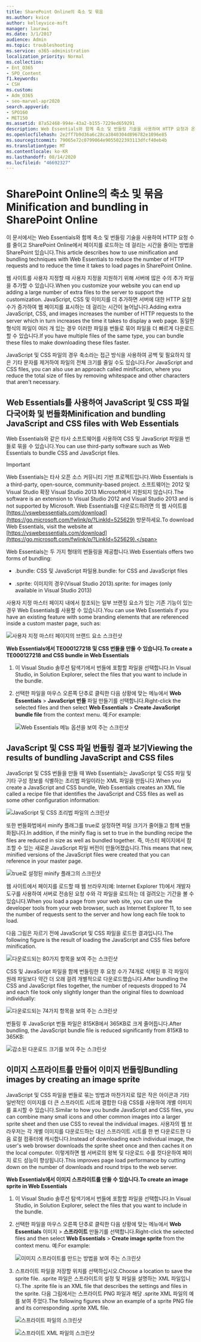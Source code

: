 ```yaml
---
title: SharePoint Online의 축소 및 묶음
ms.author: kvice
author: kelleyvice-msft
manager: laurawi
ms.date: 3/1/2017
audience: Admin
ms.topic: troubleshooting
ms.service: o365-administration
localization_priority: Normal
ms.collection:
- Ent_O365
- SPO_Content
f1.keywords:
- CSH
ms.custom:
- Adm_O365
- seo-marvel-apr2020
search.appverid:
- SPO160
- MET150
ms.assetid: 87a52468-994e-43a2-b155-7229ed659291
description: Web Essentials와 함께 축소 및 번들링 기술을 사용하여 HTTP 요청과 온라인에서 페이지를 로드하는 데 걸리는 시간을 SharePoint 방법을 알아보습니다.
ms.openlocfilehash: 2e2ff7b9d36a6c28ca3840304d896782e1096e85
ms.sourcegitcommit: 79065e72c0799064e9055022393113dfcf40eb4b
ms.translationtype: MT
ms.contentlocale: ko-KR
ms.lasthandoff: 08/14/2020
ms.locfileid: "46692327"
---
```

# <a name="minification-and-bundling-in-sharepoint-online"></a><span data-ttu-id="18f35-103">SharePoint Online의 축소 및 묶음</span><span class="sxs-lookup"><span data-stu-id="18f35-103">Minification and bundling in SharePoint Online</span></span>

<span data-ttu-id="18f35-104">이 문서에서는 Web Essentials와 함께 축소 및 번들링 기술을 사용하여 HTTP 요청 수를 줄이고 SharePoint Online에서 페이지를 로드하는 데 걸리는 시간을 줄이는 방법을 SharePoint 있습니다.</span><span class="sxs-lookup"><span data-stu-id="18f35-104">This article describes how to use minification and bundling techniques with Web Essentials to reduce the number of HTTP requests and to reduce the time it takes to load pages in SharePoint Online.</span></span>
  
<span data-ttu-id="18f35-105">웹 사이트를 사용자 지정할 때 사용자 지정을 지원하기 위해 서버에 많은 수의 추가 파일을 추가할 수 있습니다.</span><span class="sxs-lookup"><span data-stu-id="18f35-105">When you customize your website you can end up adding a large number of extra files to the server to support the customization.</span></span> <span data-ttu-id="18f35-106">JavaScript, CSS 및 이미지를 더 추가하면 서버에 대한 HTTP 요청 수가 증가하여 웹 페이지를 표시하는 데 걸리는 시간이 늘어납니다.</span><span class="sxs-lookup"><span data-stu-id="18f35-106">Adding extra JavaScript, CSS, and images increases the number of HTTP requests to the server which in turn increases the time it takes to display a web page.</span></span> <span data-ttu-id="18f35-107">동일한 형식의 파일이 여러 개 있는 경우 이러한 파일을 번들로 묶어 파일을 더 빠르게 다운로드할 수 있습니다.</span><span class="sxs-lookup"><span data-stu-id="18f35-107">If you have multiple files of the same type, you can bundle these files to make downloading these files faster.</span></span>
  
<span data-ttu-id="18f35-108">JavaScript 및 CSS 파일의 경우 축소라는 접근 방식을 사용하여 공백 및 필요하지 않은 기타 문자를 제거하여 파일의 전체 크기를 줄일 수도 있습니다.</span><span class="sxs-lookup"><span data-stu-id="18f35-108">For JavaScript and CSS files, you can also use an approach called minification, where you reduce the total size of files by removing whitespace and other characters that aren't necessary.</span></span>
  
## <a name="minification-and-bundling-javascript-and-css-files-with-web-essentials"></a><span data-ttu-id="18f35-109">Web Essentials를 사용하여 JavaScript 및 CSS 파일 다국어화 및 번들화</span><span class="sxs-lookup"><span data-stu-id="18f35-109">Minification and bundling JavaScript and CSS files with Web Essentials</span></span>

<span data-ttu-id="18f35-110">Web Essentials와 같은 타사 소프트웨어를 사용하여 CSS 및 JavaScript 파일을 번들로 묶을 수 있습니다.</span><span class="sxs-lookup"><span data-stu-id="18f35-110">You can use third-party software such as Web Essentials to bundle CSS and JavaScript files.</span></span>
  
> [!IMPORTANT]
> <span data-ttu-id="18f35-111">Web Essentials는 타사 오픈 소스 커뮤니티 기반 프로젝트입니다.</span><span class="sxs-lookup"><span data-stu-id="18f35-111">Web Essentials is a third-party, open-source, community-based project.</span></span> <span data-ttu-id="18f35-112">소프트웨어는 2012 및 Visual Studio 확장 Visual Studio 2013 Microsoft에서 지원되지 않습니다.</span><span class="sxs-lookup"><span data-stu-id="18f35-112">The software is an extension to Visual Studio 2012 and Visual Studio 2013 and is not supported by Microsoft.</span></span> <span data-ttu-id="18f35-113">Web Essentials를 다운로드하려면 의 웹 사이트를 [https://vswebessentials.com/download](https://go.microsoft.com/fwlink/p/?LinkId=525629) 방문하세요.</span><span class="sxs-lookup"><span data-stu-id="18f35-113">To download Web Essentials, visit the website at [https://vswebessentials.com/download](https://go.microsoft.com/fwlink/p/?LinkId=525629).</span></span> 
  
<span data-ttu-id="18f35-114">Web Essentials는 두 가지 형태의 번들링을 제공합니다.</span><span class="sxs-lookup"><span data-stu-id="18f35-114">Web Essentials offers two forms of bundling:</span></span>
  
- <span data-ttu-id="18f35-115">.bundle: CSS 및 JavaScript 파일용</span><span class="sxs-lookup"><span data-stu-id="18f35-115">.bundle: for CSS and JavaScript files</span></span>
    
- <span data-ttu-id="18f35-116">.sprite: 이미지의 경우(Visual Studio 2013)</span><span class="sxs-lookup"><span data-stu-id="18f35-116">.sprite: for images (only available in Visual Studio 2013)</span></span>
    
<span data-ttu-id="18f35-117">사용자 지정 마스터 페이지 내에서 참조되는 일부 브랜징 요소가 있는 기존 기능이 있는 경우 Web Essentials를 사용할 수 있습니다.</span><span class="sxs-lookup"><span data-stu-id="18f35-117">You can use Web Essentials if you have an existing feature with some branding elements that are referenced inside a custom master page, such as:</span></span>
  
![사용자 지정 마스터 페이지의 브랜드 요소 스크린샷](../media/3a6eba36-973d-482b-8556-a9394b8ba19f.png)
  
 <span data-ttu-id="18f35-119">**Web Essentials에서 TE000127218 및 CSS 번들을 만들 수 있습니다.**</span><span class="sxs-lookup"><span data-stu-id="18f35-119">**To create a TE000127218 and CSS bundle in Web Essentials**</span></span>
  
1. <span data-ttu-id="18f35-120">이 Visual Studio 솔루션 탐색기에서 번들에 포함할 파일을 선택합니다.</span><span class="sxs-lookup"><span data-stu-id="18f35-120">In Visual Studio, in Solution Explorer, select the files that you want to include in the bundle.</span></span>
    
2. <span data-ttu-id="18f35-121">선택한 파일을 마우스 오른쪽 단추로 클릭한 다음 상황에 맞는 메뉴에서 **Web Essentials** \> **JavaScript 번들** 파일 만들기를 선택합니다.</span><span class="sxs-lookup"><span data-stu-id="18f35-121">Right-click the selected files and then select **Web Essentials** \> **Create JavaScript bundle file** from the context menu.</span></span> <span data-ttu-id="18f35-122">예:</span><span class="sxs-lookup"><span data-stu-id="18f35-122">For example:</span></span> 
    
    ![Web Essentials 메뉴 옵션을 보여 주는 스크린샷](../media/41aac84c-4538-4f78-b454-46e651f868a3.png)
  
## <a name="viewing-the-results-of-bundling-javascript-and-css-files"></a><span data-ttu-id="18f35-124">JavaScript 및 CSS 파일 번들링 결과 보기</span><span class="sxs-lookup"><span data-stu-id="18f35-124">Viewing the results of bundling JavaScript and CSS files</span></span>

<span data-ttu-id="18f35-125">JavaScript 및 CSS 번들을 만들 때 Web Essentials는 JavaScript 및 CSS 파일 및 기타 구성 정보를 식별하는 조리법 파일이라는 XML 파일을 만듭니다.</span><span class="sxs-lookup"><span data-stu-id="18f35-125">When you create a JavaScript and CSS bundle, Web Essentials creates an XML file called a recipe file that identifies the JavaScript and CSS files as well as some other configuration information:</span></span> 
  
![JavaScript 및 CSS 조리법 파일의 스크린샷](../media/7ba891f8-52d8-467b-a0f6-b062dd1137a4.png)
  
<span data-ttu-id="18f35-127">또한 번들화법에서 minify 플래그를 true로 설정하면 파일 크기가 줄어들고 함께 번들화됩니다.</span><span class="sxs-lookup"><span data-stu-id="18f35-127">In addition, if the minify flag is set to true in the bundling recipe the files are reduced in size as well as bundled together.</span></span> <span data-ttu-id="18f35-128">즉, 마스터 페이지에서 참조할 수 있는 새로운 JavaScript 파일 버전이 만들어졌습니다.</span><span class="sxs-lookup"><span data-stu-id="18f35-128">This means that new, minified versions of the JavaScript files were created that you can reference in your master page.</span></span>
  
![true로 설정된 minify 플래그의 스크린샷](../media/50523af2-6412-4117-ac3d-5bd26f6d562e.png)
  
<span data-ttu-id="18f35-130">웹 사이트에서 페이지를 로드할 때 웹 브라우저(예: Internet Explorer 11)에서 개발자 도구를 사용하여 서버로 전송된 요청 수와 각 파일을 로드하는 데 걸려오는 기간을 볼 수 있습니다.</span><span class="sxs-lookup"><span data-stu-id="18f35-130">When you load a page from your web site, you can use the developer tools from your web browser, such as Internet Explorer 11, to see the number of requests sent to the server and how long each file took to load.</span></span>
  
<span data-ttu-id="18f35-131">다음 그림은 자르기 전에 JavaScript 및 CSS 파일을 로드한 결과입니다.</span><span class="sxs-lookup"><span data-stu-id="18f35-131">The following figure is the result of loading the JavaScript and CSS files before minification.</span></span>
  
![다운로드되는 80가지 항목을 보여 주는 스크린샷](../media/e2df3912-1923-46e6-8cf2-3015a31554e1.png)
  
<span data-ttu-id="18f35-133">CSS 및 JavaScript 파일을 함께 번들링한 후 요청 수가 74개로 삭제된 후 각 파일이 원래 파일보다 약간 더 오래 걸려 개별적으로 다운로드했습니다.</span><span class="sxs-lookup"><span data-stu-id="18f35-133">After bundling the CSS and JavaScript files together, the number of requests dropped to 74 and each file took only slightly longer than the original files to download individually:</span></span>
  
![다운로드되는 74가지 항목을 보여 주는 스크린샷](../media/686c4387-70e8-4a74-9d45-059f33a91184.png)
  
<span data-ttu-id="18f35-135">번들링 후 JavaScript 번들 파일은 815KB에서 365KB로 크게 줄어듭니다.</span><span class="sxs-lookup"><span data-stu-id="18f35-135">After bundling, the JavaScript bundle file is reduced significantly from 815KB to 365KB:</span></span>
  
![감소된 다운로드 크기를 보여 주는 스크린샷](../media/5e7dbd98-faff-4f68-b320-108fb252e395.png)
  
## <a name="bundling-images-by-creating-an-image-sprite"></a><span data-ttu-id="18f35-137">이미지 스프라이트를 만들어 이미지 번들링</span><span class="sxs-lookup"><span data-stu-id="18f35-137">Bundling images by creating an image sprite</span></span>

<span data-ttu-id="18f35-138">JavaScript 및 CSS 파일을 번들로 묶는 방법과 마찬가지로 많은 작은 아이콘과 기타 일반적인 이미지를 더 큰 스프라이트 시트에 결합한 다음 CSS를 사용하여 개별 이미지를 표시할 수 있습니다.</span><span class="sxs-lookup"><span data-stu-id="18f35-138">Similar to how you bundle JavaScript and CSS files, you can combine many small icons and other common images into a larger sprite sheet and then use CSS to reveal the individual images.</span></span> <span data-ttu-id="18f35-139">사용자의 웹 브라우저는 각 개별 이미지를 다운로드하는 대신 스프라이트 시트를 한 번 다운로드한 다음 로컬 컴퓨터에 캐시합니다.</span><span class="sxs-lookup"><span data-stu-id="18f35-139">Instead of downloading each individual image, the user's web browser downloads the sprite sheet once and then caches it on the local computer.</span></span> <span data-ttu-id="18f35-140">이렇게하면 웹 서버로의 왕복 및 다운로드 수를 컷다운하여 페이지 로드 성능이 향상됩니다.</span><span class="sxs-lookup"><span data-stu-id="18f35-140">This improves page load performance by cutting down on the number of downloads and round trips to the web server.</span></span>
  
 <span data-ttu-id="18f35-141">**Web Essentials에서 이미지 스프라이트를 만들 수 있습니다.**</span><span class="sxs-lookup"><span data-stu-id="18f35-141">**To create an image sprite in Web Essentials**</span></span>
  
1. <span data-ttu-id="18f35-142">이 Visual Studio 솔루션 탐색기에서 번들에 포함할 파일을 선택합니다.</span><span class="sxs-lookup"><span data-stu-id="18f35-142">In Visual Studio, in Solution Explorer, select the files that you want to include in the bundle.</span></span>
    
2. <span data-ttu-id="18f35-143">선택한 파일을 마우스 오른쪽 단추로 클릭한 다음 상황에 맞는 메뉴에서 **Web Essentials** 이미지 \> **스프라이트** 만들기를 선택합니다.</span><span class="sxs-lookup"><span data-stu-id="18f35-143">Right-click the selected files and then select **Web Essentials** \> **Create image sprite** from the context menu.</span></span> <span data-ttu-id="18f35-144">예:</span><span class="sxs-lookup"><span data-stu-id="18f35-144">For example:</span></span> 
    
    ![이미지 스프라이트를 만드는 방법을 보여 주는 스크린샷](../media/de0fe741-4ef7-4e3b-bafa-ef9f4822dac6.png)
  
3. <span data-ttu-id="18f35-146">스프라이트 파일을 저장할 위치를 선택하십시오.</span><span class="sxs-lookup"><span data-stu-id="18f35-146">Choose a location to save the sprite file.</span></span> <span data-ttu-id="18f35-147">.sprite 파일은 스프라이트의 설정 및 파일을 설명하는 XML 파일입니다.</span><span class="sxs-lookup"><span data-stu-id="18f35-147">The .sprite file is an XML file that describes the settings and files in the sprite.</span></span> <span data-ttu-id="18f35-148">다음 그림에서는 스프라이트 PNG 파일과 해당 .sprite XML 파일의 예를 보여 주었다.</span><span class="sxs-lookup"><span data-stu-id="18f35-148">The following figures show an example of a sprite PNG file and its corresponding .sprite XML file.</span></span>
    
    ![스프라이트 파일의 스크린샷](../media/0876bb2a-d1b9-4169-8e95-9c290d628d90.png)
  
    ![스프라이트 XML 파일의 스크린샷](../media/d1f94776-280d-4d56-abb5-384f145d9989.png)
  

